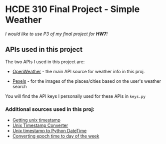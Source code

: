 # HCDE 310 Final Project - Simple Weather
*I would like to use P3 of my final project for **HW7**!*

## APIs used in this project
The two APIs I used in this project are:

- [OpenWeather](https://openweathermap.org/api) - the main API source for weather info in this proj.

- [Pexels](https://www.pexels.com/api/) - for the images of the places/cities based on the user's weather search

You will find the API keys I personally used for these APIs in `keys.py`

### Additional sources used in this proj:

- [Getting unix timestamp](https://pythonguides.com/convert-datetime-to-unix-timestamp-in-python/)
- [Unix Timestamp Converter](https://www.unixtimestamp.com/index.php)
- [Unix timestamp to Python DateTime](https://www.geeksforgeeks.org/how-to-convert-datetime-to-unix-timestamp-in-python/)
- [Converting epoch time to day of the week](https://stackoverflow.com/questions/26232658/python-convert-epoch-time-to-day-of-the-week)
